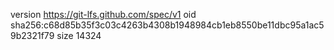 version https://git-lfs.github.com/spec/v1
oid sha256:c68d85b35f3c03c4263b4308b1948984cb1eb8550be11dbc95a1ac59b2321f79
size 14324

